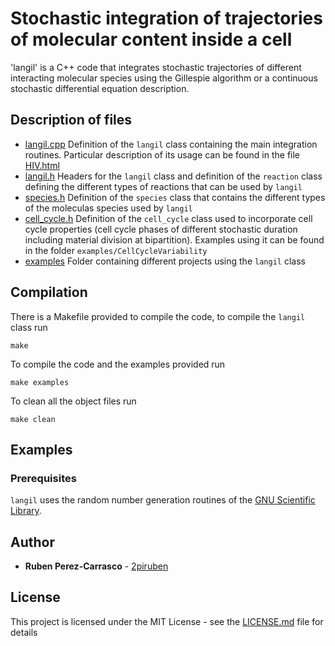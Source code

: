 # Stochastic integration of trajectories of molecular content inside a cell

'langil' is a C++ code that integrates stochastic trajectories of different interacting molecular species using the Gillespie algorithm or a continuous stochastic differential equation description.

## Description of files

* [langil.cpp](integration_bs.py) Definition of the `langil` class containing the main integration routines. Particular description of its usage can be found in the file [HIV.html](examples/HIV/HIV.html)
* [langil.h](langil.f) Headers for the `langil` class and definition of the `reaction` class defining the different types of reactions that can be used by `langil`
* [species.h](species.h) Definition of the `species` class that contains the different types of the moleculas species used by `langil`
* [cell_cycle.h](cell_cycle.h) Definition of the `cell_cycle` class used to incorporate cell cycle properties (cell cycle phases of different stochastic duration including material division at bipartition). Examples using it can be found in the folder `examples/CellCycleVariability`
* [examples](examples) Folder containing different projects using the `langil` class

## Compilation
There is a Makefile provided to compile the code, to compile the `langil` class run
```
make
```
To compile the code and the examples provided run
```
make examples
```
To clean all the object files run
```
make clean
```

## Examples



### Prerequisites

`langil` uses the random number generation routines of the [GNU Scientific Library](https://www.gnu.org/software/gsl/).  

## Author

* **Ruben Perez-Carrasco** - [2piruben](https://github.com/2piruben)

## License

This project is licensed under the MIT License - see the [LICENSE.md](LICENSE.md) file for details

    